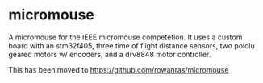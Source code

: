 # micromouse
A micromouse for the IEEE micromouse competetion. It uses a custom board with an stm32f405, three time of flight distance sensors, two pololu geared motors w/ encoders, and a drv8848 motor controller.

This has been moved to https://github.com/rowanras/micromouse
